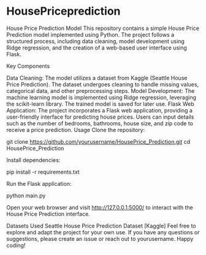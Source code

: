 # HousePriceprediction

House Price Prediction Model
This repository contains a simple House Price Prediction model implemented using Python. The project follows a structured process, including data cleaning, model development using Ridge regression, and the creation of a web-based user interface using Flask.

Key Components

Data Cleaning: The model utilizes a dataset from Kaggle (Seattle House Price Prediction). The dataset undergoes cleaning to handle missing values, categorical data, and other preprocessing steps.
Model Development: The machine learning model is implemented using Ridge regression, leveraging the scikit-learn library. The trained model is saved for later use.
Flask Web Application: The project incorporates a Flask web application, providing a user-friendly interface for predicting house prices. Users can input details such as the number of bedrooms, bathrooms, house size, and zip code to receive a price prediction.
Usage Clone the repository:

git clone https://github.com/yourusername/HousePrice_Prediction.git cd HousePrice_Prediction

Install dependencies:

pip install -r requirements.txt

Run the Flask application:

python main.py

Open your web browser and visit http://127.0.0.1:5000/ to interact with the House Price Prediction interface.

Datasets Used Seattle House Price Prediction Dataset [Kaggle] Feel free to explore and adapt the project for your own use. If you have any questions or suggestions, please create an issue or reach out to yourusername. Happy coding!
